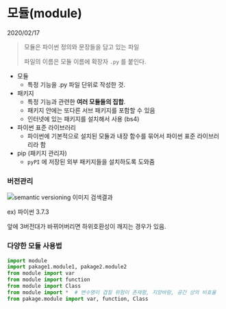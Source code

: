 # 모듈(module)

2020/02/17

> 모듈은 파이썬 정의와 문장들을 담고 있는 파일
>
> 파일의 이름은 모듈 이름에 확장자 `.py` 를 붙인다.

- 모듈
  - 특정 기능을 .py 파일 단위로 작성한 것.
- 패키지
  - 특정 기능과 관련한 **여러 모듈들의 집합**. 
  - 패키지 안에는 또다른 서브 패키지를 포함할 수 있음
  - 인터넷에 있는 패키지를 설치해서 사용 (bs4)
- 파이썬 표준 라이브러리
  - 파이썬에 기본적으로 설치된 모듈과 내장 함수를 묶어서 파이썬 표준 라이브러리라 함
- pip (패키지 관리자)
  - `pyPI` 에 저장된 외부 패키지들을 설치하도록 도와줌





### 버전관리

![semantic versioning 이미지 검색결과](https://miro.medium.com/max/524/1*c2lrK2Bqvntq1p-frD2KcQ.png)



ex) 파이썬 3.7.3

앞에 3버전대가 바뀌어버리면 하위호환성이 깨지는 경우가 있음.





### 다양한 모듈 사용법

```python
import module
import pakage1.module1, pakage2.module2
from module import var
from module import function
from module import Class
from module import *  # 변수명이 겹칠 위험이 존재함, 지양바람, 공간 상의 비효율
from pakage.module import var, function, Class
```



